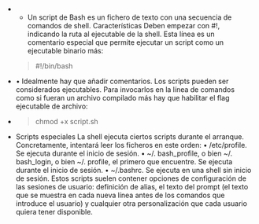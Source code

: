 - * Un script de Bash es un fichero de texto con una secuencia de comandos de shell.
  Características
  Deben empezar con #!, indicando la ruta al ejecutable de la shell. Esta línea es un comentario
  especial que permite ejecutar un script como un ejecutable binario más:
  > #!/bin/bash
- • Idealmente hay que añadir comentarios.
  Los scripts pueden ser considerados ejecutables. Para invocarlos en la línea
  de comandos como si fueran un archivo compilado más hay que habilitar el
  flag ejecutable de archivo:
- > chmod +x script.sh
- Scripts especiales
  La shell ejecuta ciertos scripts durante el arranque. Concretamente, intentará leer los ficheros en este
  orden:
  • /etc/profile. Se ejecuta durante el inicio de sesión.
  • ~/. bash_profile, o bien ~/. bash_login, o bien ~/. profile, el primero que encuentre. Se
  ejecuta durante el inicio de sesión.
  • ~/.bashrc. Se ejecuta en una shell sin inicio de sesión.
  Estos scripts suelen contener opciones de configuración de las sesiones de usuario: definición de
  alias, el texto del prompt (el texto que se muestra en cada nueva línea antes
  de los comandos que introduce el usuario) y cualquier otra personalización
  que cada usuario quiera tener disponible.